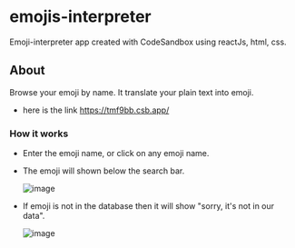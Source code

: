 # emojis-interpreter
Emoji-interpreter app created with CodeSandbox using reactJs, html, css.

## About
Browse your emoji by name. It translate your plain text into emoji.
* here is the link https://tmf9bb.csb.app/

### How it works
* Enter the emoji name, or click on any emoji name.
* The emoji will shown below the search bar.<br/>

   ![image](https://user-images.githubusercontent.com/110299602/208474408-3d6161a0-8c7d-4a64-9a18-103b25c37106.png)

* If emoji is not in the database then it will show "sorry, it's not in our data". </br>

   ![image](https://user-images.githubusercontent.com/110299602/208474214-64f4ee65-9d90-4f79-9984-20132ac35751.png)


